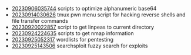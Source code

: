 - [20230906035744](/zet/20230906035744/README.md) scripts to optimize alphanumeric base64
- [20230914030626](/zet/20230914030626/README.md) tmux pwn menu script for hacking reverse shells and file transfer commands
- [20230920022857](/zet/20230920022857/README.md) script to get linpeas to current directory
- [20230924224635](/zet/20230924224635/README.md) scripts to get nmap information
- [20230925052317](/zet/20230925052317/README.md) wordlists for pentesting
- [20230925143506](/zet/20230925143506/README.md) searchsploit fuzzy search for exploits
